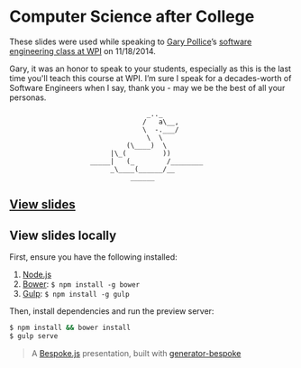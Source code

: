 # Computer Science after College

These slides were used while speaking to [Gary Pollice](http://web.cs.wpi.edu/~gpollice/)’s
[software engineering class at WPI](http://web.cs.wpi.edu/~gpollice/cs3733_software_engineering.html)
on 11/18/2014.

Gary, it was an honor to speak to your students, especially as this is the last
time you'll teach this course at WPI. I’m sure I speak for a decades-worth of
Software Engineers when I say, thank you - may we be the best of all your personas.

```
                                  _.._
                                 /   a\__,
                                 \  -.___/
                                  \  \
                             (\____)  \
                         |\_(         ))
                    _____|   (_        /________
                         _\____(______/__
                              ______
````


## [View slides](http://jschementi.github.io/talk-2014-wpi-cs3733)

## View slides locally

First, ensure you have the following installed:

1. [Node.js](http://nodejs.org)
2. [Bower](http://bower.io): `$ npm install -g bower`
3. [Gulp](http://gulpjs.com): `$ npm install -g gulp`

Then, install dependencies and run the preview server:

```bash
$ npm install && bower install
$ gulp serve
```

> A [Bespoke.js](http://markdalgleish.com/projects/bespoke.js) presentation, built with [generator-bespoke](https://github.com/markdalgleish/generator-bespoke)
